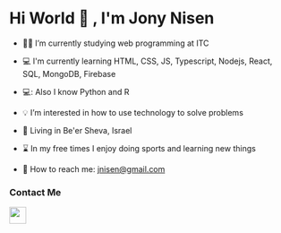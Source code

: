 # Hi World 👋 , I'm Jony Nisen

- :student: I’m currently studying web programming at ITC

- :computer: I'm currently learning HTML, CSS, JS, Typescript, Nodejs, React, SQL, MongoDB, Firebase

- 💻: Also I know Python and R

- :bulb: I’m interested in how to use technology to solve problems

- :round_pushpin: Living in Be'er Sheva, Israel

- :hourglass: In my free times I enjoy doing sports and learning new things

- :e-mail: How to reach me: jnisen@gmail.com



### Contact Me

[<img src="https://cdn-icons-png.flaticon.com/512/174/174857.png" width="30" height="30"/>](https://www.linkedin.com/in/jnisen/)

